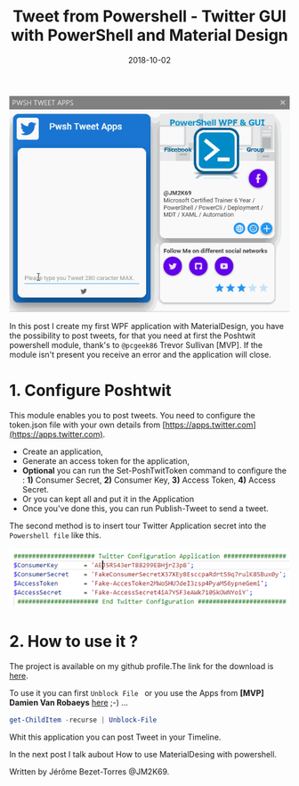 ﻿---
layout: post
title: "Tweet from Powershell - Twitter GUI with PowerShell and Material Design"
date: 2018-10-02
tags: [PowerShell,WPF,XAML,MaterialDesign,Twitter ]
---
 
![ComputerSection](/img/Pwsh.gif)

In this post I create my first WPF application with MaterialDesign, you have the possibility to post tweets, for that you need at first the Poshtwit powershell module, thank's to `@pcgeek86` Trevor Sullivan [MVP].  If the module isn't present you receive an error and the application will close.

# 1.  Configure Poshtwit

This module enables you to post tweets. You need to configure the token.json file with your own details from [https://apps.twitter.com](https://apps.twitter.com). 
* Create an application,
* Generate an access token for the application, 
* **Optional** you can run the Set-PoshTwitToken command to configure the : **1)** Consumer Secret, **2)** Consumer Key, **3)** Access Token, **4)** Access Secret.
* Or you can kept all and put it in the Application 
* Once you've done this, you can run Publish-Tweet to send a tweet.

The second method is to insert tour Twitter Application secret into the `Powershell file` like this.

![ComputerSection](/img/Config_Apps_tweet.PNG)


# 2.  How to use it ?

The project is available on my github profile.The link for the download is [here]( https://github.com/JM2K69/Powershell_WPF_GUI/tree/master/Projects/Pwsh%20Tweet%20Apps).

To use it you can first `Unblock File ` or you use the Apps from **[MVP] Damien Van Robaeys** [here](http://www.systanddeploy.com/2018/08/unblock-your-downloaded-files-with.html) ;-) ...
```powershell
get-ChildItem -recurse | Unblock-File
```

Whit this application you can post Tweet in your Timeline.

In the next post I talk aubout How to use MaterialDesing with powershell.


Written by Jérôme Bezet-Torres @JM2K69.